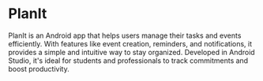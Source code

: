 # PlanIt
PlanIt is an Android app that helps users manage their tasks and events efficiently. With features like event creation, reminders, and notifications, it provides a simple and intuitive way to stay organized. Developed in Android Studio, it's ideal for students and professionals to track commitments and boost productivity.
